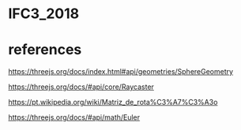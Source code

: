 # IFC3_2018


# references
  

https://threejs.org/docs/index.html#api/geometries/SphereGeometry

https://threejs.org/docs/#api/core/Raycaster

https://pt.wikipedia.org/wiki/Matriz_de_rota%C3%A7%C3%A3o

https://threejs.org/docs/#api/math/Euler